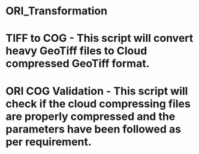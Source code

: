 # ORI_Transformation
# TIFF to COG - This script will convert heavy GeoTiff files to Cloud compressed GeoTiff format. 
# ORI COG Validation - This script will check if the cloud compressing files are properly compressed and the parameters have been followed as per requirement.
